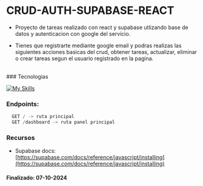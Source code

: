 # CRUD-AUTH-SUPABASE-REACT

- Proyecto de tareas realizado con react y supabase utlizando base de datos y autenticacion con google del servicio.

- Tienes que registrarte mediante google email y podras realizas las siguientes acciones basicas del crud, obtener tareas, actualizar, eliminar o crear tareas segun el usuario registrado en la pagina.
<br/>
### Tecnologias

[![My Skills](https://skillicons.dev/icons?i=supabase,react,typescript&perline=3)](https://skillicons.dev)

### Endpoints:
```typescript
  GET / -> ruta principal
  GET /dashboard -> ruta panel principal
```
### Recursos
- Supabase docs: 
[https://supabase.com/docs/reference/javascript/installing](https://supabase.com/docs/reference/javascript/installing)
#### Finalizado: 07-10-2024